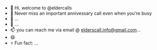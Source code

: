 - 👋 Hi, welcome to @eldercalls
- 👀 Never miss an important annivessary call even when you're busy
- 🌱  ...
- 💞️  ...
- 📫 you can reach me via email @ elderscall.info@gmail.com...
- 😄 
- ⚡ Fun fact: ...

<!---
eldercalls/eldercalls is a ✨ special ✨ repository because its `README.md` (this file) appears on your GitHub profile.
You can click the Preview link to take a look at your changes.
--->
